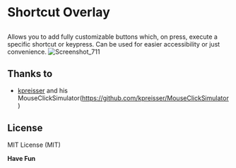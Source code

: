 # Shortcut Overlay
## 

Allows you to add fully customizable buttons which, on press, execute a specific shortcut or keypress. 
Can be used for easier accessibility or just convenience.
![Screenshot_711](https://user-images.githubusercontent.com/62386060/126181663-942fd3ea-d7c1-4e48-9b22-054d068340ea.png)

## Thanks to
 
- [kpreisser](https://github.com/kpreisser) and his MouseClickSimulator(https://github.com/kpreisser/MouseClickSimulator)

## License

MIT License (MIT)

**Have Fun**

